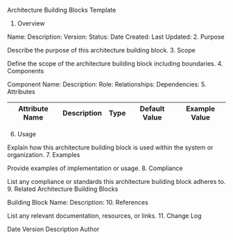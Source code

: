 Architecture Building Blocks Template
1. Overview

Name:
Description:
Version:
Status:
Date Created:
Last Updated:
2. Purpose

Describe the purpose of this architecture building block.
3. Scope

Define the scope of the architecture building block including boundaries.
4. Components

Component Name:
Description:
Role:
Relationships:
Dependencies:
5. Attributes

| Attribute Name   | Description   | Type   | Default Value   | Example Value   |
|------------------|--------------|--------|-----------------|----------------|
6. Usage

Explain how this architecture building block is used within the system or organization.
7. Examples

Provide examples of implementation or usage.
8. Compliance

List any compliance or standards this architecture building block adheres to.
9. Related Architecture Building Blocks

Building Block Name:
Description:
10. References

List any relevant documentation, resources, or links.
11. Change Log

Date	Version	Description	Author
